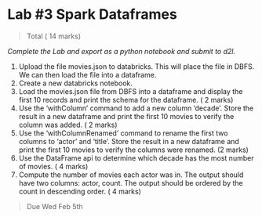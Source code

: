 
# Lab #3 Spark Dataframes 

> Total ( 14 marks) 

*Complete the Lab and export as a python notebook and submit to d2l.*

1. Upload the file movies.json to databricks. This will place the file in DBFS. We can then load the file into a dataframe.
2. Create a new databricks notebook.
3. Load the movies.json file from DBFS into a dataframe and display the first 10 records and print the schema for the dataframe. ( 2 marks)
4. Use the ‘withColumn’ command to add a new column ‘decade’. Store
the result in a new dataframe and print the first 10 movies to verify the column was added. ( 2 marks)
5. Use the ‘withColumnRenamed’ command to rename the first two columns to ‘actor’ and ‘title’. Store the result in a new dataframe and print the first 10 movies to verify the columns were renamed. (2 marks)
6. Use the DataFrame api to determine which decade has the most number of movies. ( 4 marks)
7. Compute the number of movies each actor was in. The output should have two columns: actor, count. The output should be ordered by the count in descending order. ( 4 marks)

> Due Wed Feb 5th